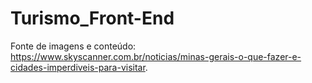 # Turismo_Front-End

Fonte de imagens e conteúdo: https://www.skyscanner.com.br/noticias/minas-gerais-o-que-fazer-e-cidades-imperdiveis-para-visitar.
